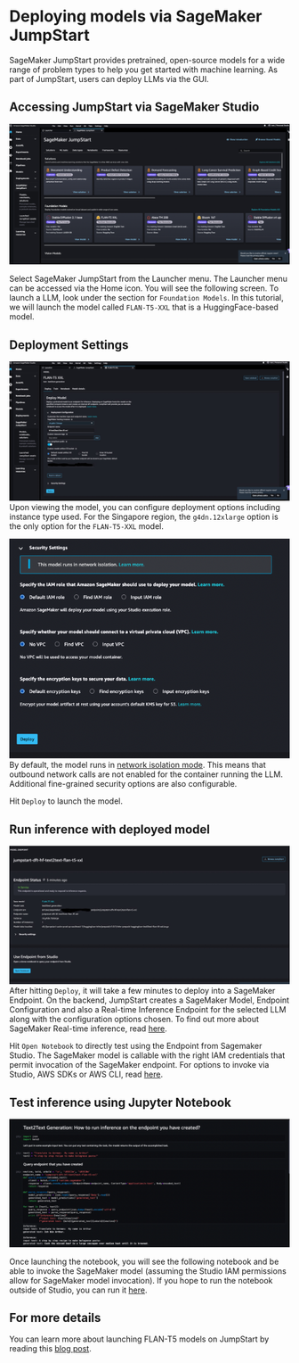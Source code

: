 # Deploying models via SageMaker JumpStart

SageMaker JumpStart provides pretrained, open-source models for a wide range of problem types to help you get started with machine learning. As part of JumpStart, users can deploy LLMs via the GUI.

## Accessing JumpStart via SageMaker Studio
![JumpStart menu](./img/jumpstart-start.png)

Select SageMaker JumpStart from the Launcher menu. The Launcher menu can be accessed via the Home icon. You will see the following screen. To launch a LLM, look under the section for `Foundation Models`. In this tutorial, we will launch the model called `FLAN-T5-XXL` that is a HuggingFace-based model.

## Deployment Settings 

![FLAN XXL menu](./img/jumpstart-flan-t5-xxl.jpg)
Upon viewing the model, you can configure deployment options including instance type used. For the Singapore region, the `g4dn.12xlarge` option is the only option for the `FLAN-T5-XXL` model.

![Security options](./img/jumpstart-security-settings.png)
By default, the model runs in [network isolation mode](https://docs.aws.amazon.com/sagemaker/latest/dg/mkt-algo-model-internet-free.html). This means that outbound network calls are not enabled for the container running the LLM. Additional fine-grained security options are also configurable.

Hit `Deploy` to launch the model.

## Run inference with deployed model

![Deployment status](./img/jumpstart-model-deployed.jpg)
After hitting `Deploy`, it will take a few minutes to deploy into a SageMaker Endpoint. On the backend, JumpStart creates a SageMaker Model, Endpoint Configuration and also a Real-time Inference Endpoint for the selected LLM along with the configuration options chosen. To find out more about SageMaker Real-time inference, read [here](https://docs.aws.amazon.com/sagemaker/latest/dg/realtime-endpoints.html).

Hit `Open Notebook` to directly test using the Endpoint from Sagemaker Studio. The SageMaker model is callable with the right IAM credentials that permit invocation of the SageMaker endpoint. For options to invoke via Studio, AWS SDKs or AWS CLI, read [here](https://docs.aws.amazon.com/sagemaker/latest/dg/realtime-endpoints-test-endpoints.html).

## Test inference using Jupyter Notebook

![Notebook](./img/jumpstart-notebook.png)

Once launching the notebook, you will see the following notebook and be able to invoke the SageMaker model (assuming the Studio IAM permissions allow for SageMaker model invocation). If you hope to run the notebook outside of Studio, you can run it [here](./notebooks/huggingface-text2text-flan-t5-xxl.ipynb).

## For more details

You can learn more about launching FLAN-T5 models on JumpStart by reading this [blog post](https://aws.amazon.com/blogs/machine-learning/zero-shot-prompting-for-the-flan-t5-foundation-model-in-amazon-sagemaker-jumpstart/).